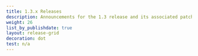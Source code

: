 ```yaml
---
title: 1.3.x Releases
description: Announcements for the 1.3 release and its associated patch releases.
weight: 26
list_by_publishdate: true
layout: release-grid
decoration: dot
test: n/a
---
```

